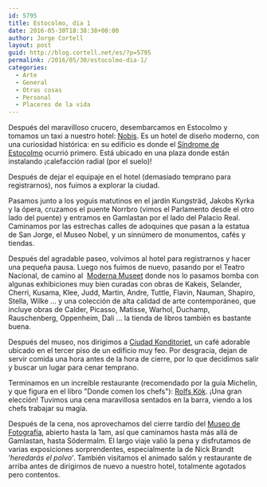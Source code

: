 ```yaml
---
id: 5795
title: Estocolmo, día 1
date: 2016-05-30T18:38:38+00:00
author: Jorge Cortell
layout: post
guid: http://blog.cortell.net/es/?p=5795
permalink: /2016/05/30/estocolmo-dia-1/
categories:
  - Arte
  - General
  - Otras cosas
  - Personal
  - Placeres de la vida
---
```

Después del maravilloso crucero, desembarcamos en Estocolmo y tomamos un taxi a nuestro hotel: [Nobis](http://www.nobishotel.se/en/). Es un hotel de diseño moderno, con una curiosidad histórica: en su edificio es donde el  [Síndrome de Estocolmo](https://en.wikipedia.org/wiki/Stockholm_syndrome) ocurrió primero. Está ubicado en una plaza donde están instalando ¡calefacción radial (por el suelo)!

Después de dejar el equipaje en el hotel (demasiado temprano para registrarnos), nos fuimos a explorar la ciudad.

Pasamos junto a los yoguis matutinos en el jardín Kungsträd, Jakobs Kyrka y la ópera, cruzamos el puente Norrbro (vimos el Parlamento desde el otro lado del puente) y entramos en Gamlastan por el lado del Palacio Real. Caminamos por las estrechas calles de adoquines que pasan a la estatua de San Jorge, el Museo Nobel, y un sinnúmero de monumentos, cafés y tiendas.

Después del agradable paseo, volvimos al hotel para registrarnos y hacer una pequeña pausa. Luego nos fuimos de nuevo, pasando por el Teatro Nacional, de camino al  [Moderna Museet](http://www.modernamuseet.se/stockholm/en/) donde nos lo pasamos bomba con algunas exhibiciones muy bien curadas con obras de Kakeis, Selander, Cherri, Kusama, Klee, Judd, Martin, Andre, Tuttle, Flavin, Nauman, Shapiro, Stella, Wilke ... y una colección de alta calidad de arte contemporáneo, que incluye obras de Calder, Picasso, Matisse, Warhol, Duchamp, Rauschenberg, Oppenheim, Dali ... la tienda de libros también es bastante buena.

Después del museo, nos dirigimos a  [Ciudad Konditoriet](http://www.citykonditoriet.com/), un café adorable ubicado en el tercer piso de un edificio muy feo. Por desgracia, dejan de servir comida una hora antes de la hora de cierre, por lo que decidimos salir y buscar un lugar para cenar temprano.

Terminamos en un increíble restaurante (recomendado por la guía Michelin, y que figura en el libro "Donde comen los chefs"): [Rolfs Kök](http://www.rolfskok.se/?lang=en). ¡Una gran elección! Tuvimos una cena maravillosa sentados en la barra, viendo a los chefs trabajar su magia.

Después de la cena, nos aprovechamos del cierre tardío del [Museo de Fotografía](http://fotografiska.eu/en/), abierto hasta la 1am, así que caminamos hasta más allá de Gamlastan, hasta Södermalm. El largo viaje valió la pena y disfrutamos de varias exposiciones sorprendentes, especialmente la de Nick Brandt ‘_heredarás el polvo‘_. También visitamos el animado salón y restaurante de arriba antes de dirigirnos de nuevo a nuestro hotel, totalmente agotados pero contentos.